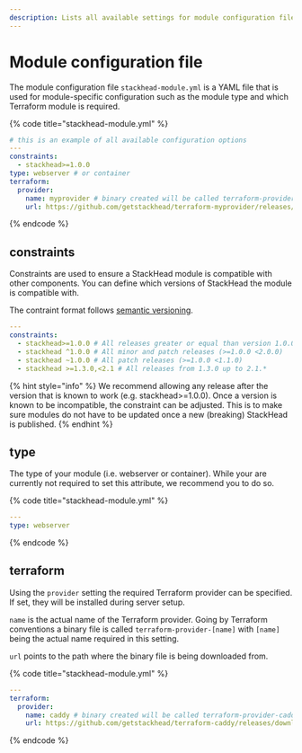 ```yaml
---
description: Lists all available settings for module configuration files.
---
```


# Module configuration file

The module configuration file `stackhead-module.yml` is a YAML file that is used for module-specific configuration such as the module type and which Terraform module is required.

{% code title="stackhead-module.yml" %}
```yaml
# this is an example of all available configuration options
---
constraints:
  - stackhead>=1.0.0
type: webserver # or container
terraform:
  provider:
    name: myprovider # binary created will be called terraform-provider-myprovider
    url: https://github.com/getstackhead/terraform-myprovider/releases/download/v1.0.0/terraform-provider-myprovider
```
{% endcode %}

## constraints

Constraints are used to ensure a StackHead module is compatible with other components.
You can define which versions of StackHead the module is compatible with.

The contraint format follows [semantic versioning](https://semver.org).

```yaml
---
constraints:
  - stackhead>=1.0.0 # All releases greater or equal than version 1.0.0
  - stackhead ^1.0.0 # All minor and patch releases (>=1.0.0 <2.0.0)
  - stackhead ~1.0.0 # All patch releases (>=1.0.0 <1.1.0)
  - stackhead >=1.3.0,<2.1 # All releases from 1.3.0 up to 2.1.*
```

{% hint style="info" %}
We recommend allowing any release after the version that is known to work (e.g. stackhead>=1.0.0).
Once a version is known to be incompatible, the constraint can be adjusted.
This is to make sure modules do not have to be updated once a new (breaking) StackHead is published.
{% endhint %}

## type

The type of your module \(i.e. webserver or container\). While your are currently not required to set this attribute, we recommend you to do so.

{% code title="stackhead-module.yml" %}
```yaml
---
type: webserver
```
{% endcode %}

## terraform

Using the `provider` setting the required Terraform provider can be specified. If set, they will be installed during server setup.

`name` is the actual name of the Terraform provider. Going by Terraform conventions a binary file is called `terraform-provider-[name]` with `[name]` being the actual name required in this setting.

`url` points to the path where the binary file is being downloaded from.

{% code title="stackhead-module.yml" %}
```yaml
---
terraform:
  provider:
    name: caddy # binary created will be called terraform-provider-caddy
    url: https://github.com/getstackhead/terraform-caddy/releases/download/v1.0.0/terraform-provider-caddy
```
{% endcode %}

